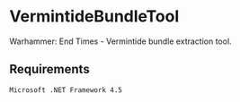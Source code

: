 # VermintideBundleTool
Warhammer: End Times - Vermintide bundle extraction tool.
 
Requirements
--------
```
Microsoft .NET Framework 4.5
```